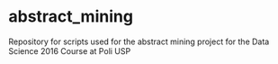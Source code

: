 # abstract_mining
Repository for scripts used for the abstract mining project for the Data Science 2016 Course at Poli USP
